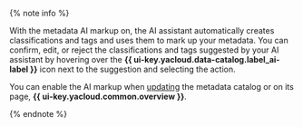 {% note info %}

With the metadata AI markup on, the AI assistant automatically creates classifications and tags and uses them to mark up your metadata. You can confirm, edit, or reject the classifications and tags suggested by your AI assistant by hovering over the **{{ ui-key.yacloud.data-catalog.label_ai-label }}** icon next to the suggestion and selecting the action.

You can enable the AI markup when [updating](../../metadata-hub/operations/data-catalog/update-catalog.md) the metadata catalog or on its page, **{{ ui-key.yacloud.common.overview }}**.


{% endnote %}